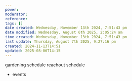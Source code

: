 ```yaml
---
power: 
moderator: 
reference: 
tags: []
date created: Wednesday, November 13th 2024, 7:51:43 pm
date modified: Wednesday, August 6th 2025, 2:05:24 am
time created: Wednesday, November 13th 2024, 7:51:43 pm
last update: Thursday, August 7th 2025, 9:27:16 pm
created: 2024-11-13T14:51
updated: 2025-08-06T14:15
---
```

gardening schedule
reachout schedule
- events